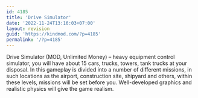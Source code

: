 ```yaml
---
id: 4185
title: 'Drive Simulator'
date: '2022-11-24T13:16:03+07:00'
layout: revision
guid: 'https://kindmod.com/?p=4185'
permalink: '/?p=4185'
---
```


Drive Simulator (MOD, Unlimited Money) – heavy equipment control simulator, you will have about 15 cars, trucks, towers, tank trucks at your disposal. In this gameplay is divided into a number of different missions, in such locations as the airport, construction site, shipyard and others, within these levels, missions will be set before you. Well-developed graphics and realistic physics will give the game realism.
